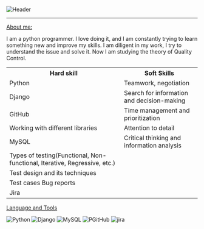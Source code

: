![Header]()
<hr>
<ins>About me:</ins>

I am a python programmer. I love doing it, and I am constantly trying to learn something new and improve my skills. 
I am diligent in my work, I try to understand the issue and solve it. 
Now I am studying the theory of Quality Control.

<table>

<tr><th>Hard skill</th><th>Soft Skills</th></tr>
<tr><td>Python</td><td>Teamwork, negotiation</td></tr>
<tr><td>Django</td><td>Search for information and decision-making</td></tr>
<tr><td>GitHub</td><td>Time management and prioritization</td></tr> 
<tr><td>Working with different libraries</td><td>Attention to detail</td></tr> 
<tr><td>MySQL</td><td>Critical thinking and information analysis</td></tr> 
<tr><td>Types of testing(Functional, Non-functional, Iterative, Regressive, etc.)</td><td></td></tr> 
<tr><td>Test design and its techniques</td><td></td></tr> 
<tr><td>Test cases Bug reports</td><td></td></tr> 
<tr><td>Jira</td><td></td></tr>



</table>




<ins>Language and Tools</ins>


![Python](https://img.shields.io/badge/Python-483D8B?style=for-the-badge&logo=Python)
![Django](https://img.shields.io/badge/Django-483D8B?style=for-the-badge&logo=Django)
![MySQL](https://img.shields.io/badge/MySQL-483D8B?style=for-the-badge&logo=MySQL)
![PGitHub](https://img.shields.io/badge/GitHub-483D8B?style=for-the-badge&logo=GitHub)
![jira](https://img.shields.io/badge/jira-483D8B?style=for-the-badge&logo=Jira)
